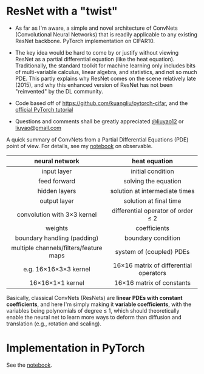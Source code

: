 # ResNet with a "twist"

* As far as I'm aware, a simple and novel architecture of ConvNets (Convolutional Neural Networks) that is readily applicable to any existing ResNet backbone. PyTorch implementation on CIFAR10.

* The key idea would be hard to come by or justify without viewing ResNet as a partial differential equation (like the heat equation). Traditionally, the standard toolkit for machine learning only includes bits of multi-variable calculus, linear algebra, and statistics, and not so much PDE. This partly explains why ResNet comes on the scene relatively late (2015), and why this enhanced version of ResNet has not been "reinvented" by the DL community.

* Code based off of https://github.com/kuangliu/pytorch-cifar, and the [official PyTorch tutorial](https://pytorch.org/tutorials/beginner/blitz/cifar10_tutorial.html) 

* Questions and comments shall be greatly appreciated [@liuyao12](https://twitter.com/liuyao12) or liuyao@gmail.com

A quick summary of ConvNets from a Partial Differential Equations (PDE) point of view. For details, see my [notebook](https://observablehq.com/@liuyao12/neural-networks-and-partial-differential-equations) on observable.

neural network | heat equation
:----:|:-------:
input layer | initial condition
feed forward | solving the equation
hidden layers | solution at intermediate times
output layer | solution at final time
convolution with 3×3 kernel | differential operator of order ≤ 2
weights | coefficients
boundary handling (padding) | boundary condition
multiple channels/filters/feature maps | system of (coupled) PDEs
e.g. 16×16×3×3 kernel | 16×16 matrix of differential operators
16×16×1×1 kernel | 16×16 matrix of constants


Basically, classical ConvNets (ResNets) are **linear PDEs with constant coefficients**, and here I'm simply making it **variable coefficients**, with the variables being polynomials of degree ≤ 1, which should theoretically enable the neural net to learn more ways to deform than diffusion and translation (e.g., rotation and scaling).

# Implementation in PyTorch
See the [notebook](https://github.com/liuyao12/pytorch-cifar/blob/master/cifar10_with_PDE.ipynb).
